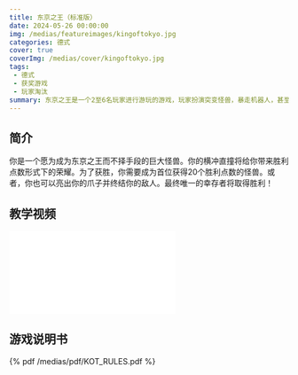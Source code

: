```yaml
---
title: 东京之王（标准版）
date: 2024-05-26 00:00:00
img: /medias/featureimages/kingoftokyo.jpg
categories: 德式
cover: true
coverImg: /medias/cover/kingoftokyo.jpg
tags:
 - 德式
 - 获奖游戏
 - 玩家淘汰
summary: 东京之王是一个2至6名玩家进行游玩的游戏，玩家扮演突变怪兽，暴走机器人，甚至是异种外星人，以投掷股子，获得最佳股子组合来选择自己的策略。是要进攻对手吗？还是治愈惨重的伤害？或是准备更多的能量方块以增强怪兽的超能力？迈步向前为您的胜利之路奋斗吧！
---
```


## 简介

你是一个愿为成为东京之王而不择手段的巨大怪兽。你的横冲直撞将给你带来胜利点数形式下的荣耀。为了获胜，你需要成为首位获得20个胜利点数的怪兽。或者，你也可以亮出你的爪子并终结你的敌人。最终唯一的幸存者将取得胜利！

## 教学视频

<div class="auto-resizable-iframe">
  <div>
  <iframe src="//player.bilibili.com/player.html?isOutside=true&aid=33409494&bvid=BV1oW411y7qc&cid=58485383&p=1&autoplay=0&poster=1&muted=0" scrolling="no" border="0" frameborder="no" framespacing="0" allowfullscreen="true"></iframe>
  </div>
</div>

## 游戏说明书

{% pdf /medias/pdf/KOT_RULES.pdf %}